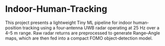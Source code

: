 # Indoor-Human-Tracking
This project presents a lightweight Tiny ML pipeline for indoor human‐position tracking using a four‐antenna UWB radar operating at 25 Hz over a 4–5 m range. Raw radar returns are preprocessed to generate Range–Angle maps, which are then fed into a compact FOMO object‐detection model.
